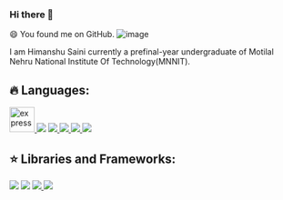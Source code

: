 ### Hi there 👋
😄 You found me on GitHub.
![image](https://user-images.githubusercontent.com/66455348/136741154-a8eec07c-8cf0-4b09-89bc-2c5bf0803163.png)

I am Himanshu Saini currently a prefinal-year undergraduate of Motilal Nehru National Institute Of Technology(MNNIT).
  ## 🔥 Languages:

<p align="left"> 
    <a href="https://www.cprogramming.com/" target="_blank"> <img src="https://img.icons8.com/color/452/c-programming.png" alt="express" width="44" height="44"/> </a>
  <a href ="" target="_blank"  /> <img src="https://img.icons8.com/color/48/000000/c-plus-plus-logo.png"/></a>
    <a href="https://developer.mozilla.org/en-US/docs/Web/JavaScript" target="_blank"> <img src="https://img.icons8.com/color/48/000000/javascript.png"/> </a> 
    <a href="https://www.w3.org/html/" target="_blank"> <img src="https://img.icons8.com/color/48/000000/html-5.png"/> </a> 
    <a href="https://www.w3schools.com/css/" target="_blank"> <img src="https://img.icons8.com/color/48/000000/css3.png"/> </a> 
    <a href="https://www.python.org" target="_blank"> <img src="https://img.icons8.com/color/48/000000/python.png"/> </a> 
</p>


   
  ## ⭐️ Libraries and Frameworks:

<p align="left"> 
  <a href="https://nodejs.org/en/" target="_blank" /><img src="https://img.icons8.com/color/48/000000/nodejs.png"/></a>
    <a href ="https://reactjs.org/" target="_blank"><img src="https://img.icons8.com/color/48/000000/react-native.png"/></a>
    <a href="https://getbootstrap.com" target="_blank"> <img src="https://img.icons8.com/color/48/000000/bootstrap.png"/> </a> 
    <a href="https://firebase.google.com/" target="_blank" /> <img src="https://img.icons8.com/color/48/000000/firebase.png"/></a>
</p>

  

<!--
**techimanshu8/techimanshu8** is a ✨ _special_ ✨ repository because its `README.md` (this file) appears on your GitHub profile.

Here are some ideas to get you started:

- 🔭 I’m currently working on ...
- 🌱 I’m currently learning ...
- 👯 I’m looking to collaborate on ...
- 🤔 I’m looking for help with ...
- 💬 Ask me about ...
- 📫 How to reach me: ...
- 😄 Pronouns: ...
- ⚡ Fun fact: ...
-->
